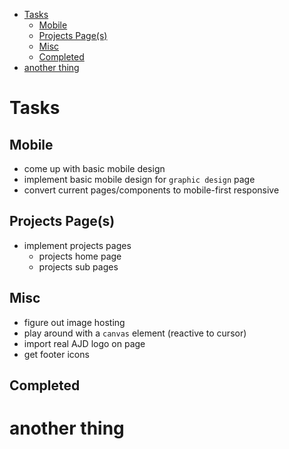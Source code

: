 - [Tasks](#tasks)
  - [Mobile](#mobile)
  - [Projects Page(s)](#projects-pages)
  - [Misc](#misc)
  - [Completed](#completed)
- [another thing](#another-thing)

# Tasks

## Mobile
  - come up with basic mobile design
  - implement basic mobile design for `graphic design` page
  - convert current pages/components to mobile-first responsive
## Projects Page(s)
  - implement projects pages
    - projects home page
    - projects sub pages
## Misc
  - figure out image hosting
  - play around with a `canvas` element (reactive to cursor)
  - import real AJD logo on page
  - get footer icons

## Completed


# another thing
